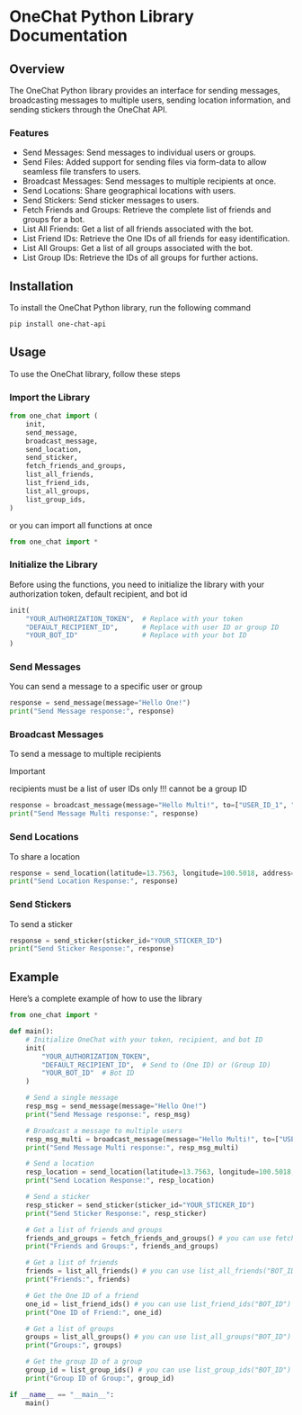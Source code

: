 # OneChat Python Library Documentation

## Overview

The OneChat Python library provides an interface for sending messages, broadcasting messages to multiple users, sending location information, and sending stickers through the OneChat API.

### Features

- Send Messages: Send messages to individual users or groups.
- Send Files: Added support for sending files via form-data to allow seamless file transfers to users.
- Broadcast Messages: Send messages to multiple recipients at once.
- Send Locations: Share geographical locations with users.
- Send Stickers: Send sticker messages to users.
- Fetch Friends and Groups: Retrieve the complete list of friends and groups for a bot.
- List All Friends: Get a list of all friends associated with the bot.
- List Friend IDs: Retrieve the One IDs of all friends for easy identification.
- List All Groups: Get a list of all groups associated with the bot.
- List Group IDs: Retrieve the IDs of all groups for further actions.

## Installation

To install the OneChat Python library, run the following command

```bash
pip install one-chat-api
```

## Usage

To use the OneChat library, follow these steps

### Import the Library

```python
from one_chat import (
    init,
    send_message,
    broadcast_message,
    send_location,
    send_sticker,
    fetch_friends_and_groups,
    list_all_friends,
    list_friend_ids,
    list_all_groups,
    list_group_ids,
)
```

or you can import all functions at once

```python
from one_chat import *
```

### Initialize the Library

Before using the functions, you need to initialize the library with your authorization token, default recipient, and bot id

```python
init(
    "YOUR_AUTHORIZATION_TOKEN",  # Replace with your token
    "DEFAULT_RECIPIENT_ID",      # Replace with user ID or group ID
    "YOUR_BOT_ID"                # Replace with your bot ID
)
```

### Send Messages

You can send a message to a specific user or group

```python
response = send_message(message="Hello One!")
print("Send Message response:", response)
```

### Broadcast Messages

To send a message to multiple recipients

> [!IMPORTANT]
> recipients must be a list of user IDs only !!! cannot be a group ID

```python
response = broadcast_message(message="Hello Multi!", to=["USER_ID_1", "USER_ID_2"])
print("Send Message Multi response:", response)
```

### Send Locations

To share a location

```python
response = send_location(latitude=13.7563, longitude=100.5018, address="Bangkok, Thailand")
print("Send Location Response:", response)
```

### Send Stickers

To send a sticker

```python
response = send_sticker(sticker_id="YOUR_STICKER_ID")
print("Send Sticker Response:", response)
```

## Example

Here’s a complete example of how to use the library

```python
from one_chat import *

def main():
    # Initialize OneChat with your token, recipient, and bot ID
    init(
        "YOUR_AUTHORIZATION_TOKEN",
        "DEFAULT_RECIPIENT_ID",  # Send to (One ID) or (Group ID)
        "YOUR_BOT_ID"  # Bot ID
    )

    # Send a single message
    resp_msg = send_message(message="Hello One!")
    print("Send Message response:", resp_msg)

    # Broadcast a message to multiple users
    resp_msg_multi = broadcast_message(message="Hello Multi!", to=["USER_ID_1", "USER_ID_2"])
    print("Send Message Multi response:", resp_msg_multi)

    # Send a location
    resp_location = send_location(latitude=13.7563, longitude=100.5018, address="Bangkok, Thailand")
    print("Send Location Response:", resp_location)

    # Send a sticker
    resp_sticker = send_sticker(sticker_id="YOUR_STICKER_ID")
    print("Send Sticker Response:", resp_sticker)

    # Get a list of friends and groups
    friends_and_groups = fetch_friends_and_groups() # you can use fetch_friends_and_groups("BOT_ID") to get friends and groups of another bot
    print("Friends and Groups:", friends_and_groups)

    # Get a list of friends
    friends = list_all_friends() # you can use list_all_friends("BOT_ID") to get friends of another bot
    print("Friends:", friends)

    # Get the One ID of a friend
    one_id = list_friend_ids() # you can use list_friend_ids("BOT_ID") to get one id of a friend of another bot
    print("One ID of Friend:", one_id)

    # Get a list of groups
    groups = list_all_groups() # you can use list_all_groups("BOT_ID") to get groups of another bot
    print("Groups:", groups)

    # Get the group ID of a group
    group_id = list_group_ids() # you can use list_group_ids("BOT_ID") to get group id of a group of another bot
    print("Group ID of Group:", group_id)

if __name__ == "__main__":
    main()
```

